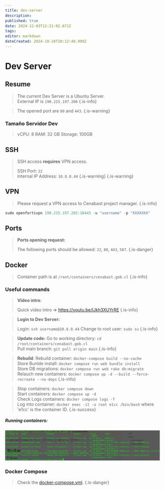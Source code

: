 ```yaml
---
title: dev-server
description: 
published: true
date: 2024-12-03T12:21:02.671Z
tags: 
editor: markdown
dateCreated: 2024-10-28T20:12:48.909Z
---
```


# Dev Server

## Resume

> The current Dev Server is a Ubuntu Server.\
> External IP is `190.215.197.206`
{.is-info}

> The opened port are `80` and `443`.
{.is-warning}

### Tamaño Servidor Dev

> vCPU: 8
> RAM: 32 GB
> Storage: 100GB

## SSH 

> SSH access **requires** VPN access.
> 
> SSH Port: `22`\
> Internal IP Address: `10.8.0.44`
> {.is-warning}
{.is-warning}






## VPN

> Please request a VPN access to Cenabast project manager.
{.is-info}


```jsx
sudo openfortivpn 190.215.197.202:10443 -u "username" -p "XXXXXXX"
```

## Ports

> **Ports opening request:**
> 
> The following ports should be allowed: `22`, `80`, `443`, `587`.
{.is-danger}


## Docker

> Container path is at `/root/containers/cenabast.gob.cl`
{.is-info}

### Useful commands

> **Video intro**:
> 
> Quick video intro => https://youtu.be/lJkh3XUYrRE
{.is-info}


> **Login to Dev Server:**
>
> Login: `ssh username@10.8.0.44`
> Change to root user: `sudo su`
{.is-info}


> **Update code:**
> Go to working directory: `cd /root/containers/cenabast.gob.cl`\
> Pull main branch: `git pull origin main`
{.is-info}


> **Rebuild**:
> Rebuild container: `docker-compose build --no-cache`\
> Store Bunlde install: `docker compose run web bundle install`\
> Store DB migrations: `docker compose run web rake db:migrate`\
> Relauch new containers: `docker compose up -d --build --force-recreate --no-deps`
{.is-info}


> Stop containers: `docker compose down`\
> Start containers: `docker compose up -d`\
> Check Logs containers: `docker compose logs -f`\
> Log into container: `docker exec -it -u root e1cc /bin/bash` where 'e1cc' is the container ID.
{.is-success}

##### Running containers:

![runningcontainers](/images/img/2023-12-20_13-09.png)

### Docker Compose

> Check the [docker-compose.yml](https://github.com/Departamento-TI/cenabast-tienda/blob/develop/docker-compose.yml).
{.is-danger}